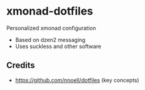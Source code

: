 # xmonad-dotfiles
Personalized xmonad configuration
* Based on dzen2 messaging
* Uses suckless and other software


## Credits 
* https://github.com/nnoell/dotfiles (key concepts)